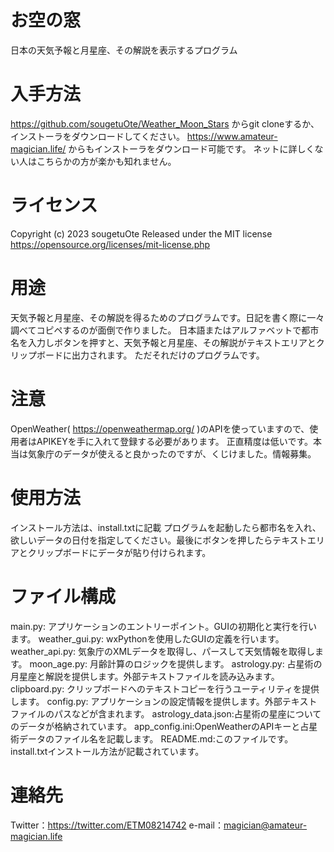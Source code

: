 # お空の窓
日本の天気予報と月星座、その解説を表示するプログラム

# 入手方法
https://github.com/sougetuOte/Weather_Moon_Stars
からgit cloneするか、インストーラをダウンロードしてください。
https://www.amateur-magician.life/
からもインストーラをダウンロード可能です。
ネットに詳しくない人はこちらかの方が楽かも知れません。

# ライセンス
Copyright (c) 2023 sougetuOte
Released under the MIT license
https://opensource.org/licenses/mit-license.php

# 用途
天気予報と月星座、その解説を得るためのプログラムです。日記を書く際に一々調べてコピペするのが面倒で作りました。
日本語またはアルファベットで都市名を入力しボタンを押すと、天気予報と月星座、その解説がテキストエリアとクリップボードに出力されます。
ただそれだけのプログラムです。

# 注意
OpenWeather( https://openweathermap.org/ )のAPIを使っていますので、使用者はAPIKEYを手に入れて登録する必要があります。
正直精度は低いです。本当は気象庁のデータが使えると良かったのですが、くじけました。情報募集。

# 使用方法
インストール方法は、install.txtに記載
プログラムを起動したら都市名を入れ、欲しいデータの日付を指定してください。最後にボタンを押したらテキストエリアとクリップボードにデータが貼り付けられます。

# ファイル構成
main.py: アプリケーションのエントリーポイント。GUIの初期化と実行を行います。
weather_gui.py: wxPythonを使用したGUIの定義を行います。
weather_api.py: 気象庁のXMLデータを取得し、パースして天気情報を取得します。
moon_age.py: 月齢計算のロジックを提供します。
astrology.py: 占星術の月星座と解説を提供します。外部テキストファイルを読み込みます。
clipboard.py: クリップボードへのテキストコピーを行うユーティリティを提供します。
config.py: アプリケーションの設定情報を提供します。外部テキストファイルのパスなどが含まれます。
astrology_data.json:占星術の星座についてのデータが格納されています。
app_config.ini:OpenWeatherのAPIキーと占星術データのファイル名を記載します。
README.md:このファイルです。
install.txtインストール方法が記載されています。

# 連絡先
Twitter：https://twitter.com/ETM08214742
e-mail：magician@amateur-magician.life
